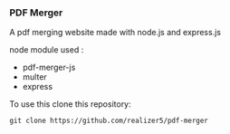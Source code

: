 ### PDF Merger
A pdf merging website made with node.js and express.js

node module used :
* pdf-merger-js
* multer
* express

To use this clone this repository:
```
git clone https://github.com/realizer5/pdf-merger
```
